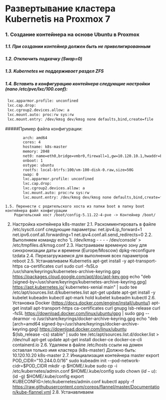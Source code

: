 # Развертывание кластера Kubernetis на Proxmox 7

### 1. Создание контейнера на основе Ubuntu в Proxmox

##### 1.1. При создании контейнер должен быть не привелигированным
##### 1.2. Отключить подкачку (Swap=0)
##### 1.3. Kubernetes не поддерживает раздел ZFS
##### 1.4. Вставить в конфигурацию контейнера следующие настройки (nano /etc/pve/lxc/100.conf):
```bash
 lxc.apparmor.profile: unconfined
 lxc.cap.drop:
 lxc.cgroup2.devices.allow: a
 lxc.mount.auto: proc:rw sys:rw
 lxc.mount.entry: /dev/kmsg dev/kmsg none defaults,bind,create=file
```
#####Пример файла конфигурации:
```bash
        arch: amd64
        cores: 4
        hostname: k8s-master
        memory: 2048
        net0: name=eth0,bridge=vmbr0,firewall=1,gw=10.120.10.1,hwaddr=EA:1F:77:22:D4:E3,ip=10.120.10.20/24,type=veth
        onboot: 1
        ostype: ubuntu
        rootfs: local-btrfs:100/vm-100-disk-0.raw,size=50G
        swap: 0
        lxc.apparmor.profile: unconfined
        lxc.cap.drop:
        lxc.cgroup2.devices.allow: a
        lxc.mount.auto: proc:rw sys:rw
        lxc.mount.entry: /dev/kmsg dev/kmsg none defaults,bind,create=file
```    
    1.5. Перенести с родительского хоста из папки boot в папку boot контейнера файл конфигурации 
        Родительский хост /boot/config-5.11.22-4-pve -> Контейнер /boot/

2. Настройка контейнера k8s-master
    2.1. Раскомментировать в файле /etc/sysctl.conf следующие параметры:
        net.ipv4.ip_forward=1
        net.ipv6.conf.all.forwarding=1
        net.ipv4.conf.all.send_redirects=0
    2.2. Выполняем команду
        echo 'L /dev/kmsg - - - - /dev/console' > /etc/tmpfiles.d/kmsg.conf
    2.3. Настраиваем временую зону для синхронизации даты и времени (Europe/Moscow)
        dpkg-reconfigure tzdata
    2.4. Перезагружаемся для выполнения всех параметров
        reboot
    2.5. Устанавливаем Kubernetis
        apt-get install -y apt-transport-https ca-certificates curl
        sudo curl -fsSLo /usr/share/keyrings/kubernetes-archive-keyring.gpg https://packages.cloud.google.com/apt/doc/apt-key.gpg
        echo "deb [signed-by=/usr/share/keyrings/kubernetes-archive-keyring.gpg] https://apt.kubernetes.io/ kubernetes-xenial main" | sudo tee /etc/apt/sources.list.d/kubernetes.list
        apt-get update
        apt-get install -y kubelet kubeadm kubectl
        apt-mark hold kubelet kubeadm kubectl
    2.6. Установка Docker (https://docs.docker.com/engine/install/ubuntu/)
        apt-get install apt-transport-https ca-certificates curl gnupg lsb-release
        curl -fsSL https://download.docker.com/linux/ubuntu/gpg | sudo gpg --dearmor -o /usr/share/keyrings/docker-archive-keyring.gpg
        echo   "deb [arch=amd64 signed-by=/usr/share/keyrings/docker-archive-keyring.gpg] https://download.docker.com/linux/ubuntu \
            $(lsb_release -cs) stable" | sudo tee /etc/apt/sources.list.d/docker.list > /dev/null
        apt-get update
        apt-get install docker-ce docker-ce-cli containerd.io
    2.6.  Удаляем в файле /etc/hosts ссыли на домен оставлая только имя кластера (k8s-master)
        Должно быть: 10.120.10.20 k8s-master
    2.7. Инициализация контейнера master
        export POD_CIDR="10.244.0.0/16"
        sudo kubeadm init --pod-network-cidr=$POD_CIDR
        mkdir -p $HOME/.kube
        sudo cp -i /etc/kubernetes/admin.conf $HOME/.kube/config
        sudo chown $(id -u):$(id -g) $HOME/.kube/config
        export KUBECONFIG=/etc/kubernetes/admin.conf
        kubectl apply -f https://raw.githubusercontent.com/coreos/flannel/master/Documentation/kube-flannel.yml
    2.8. Устанавливаем 